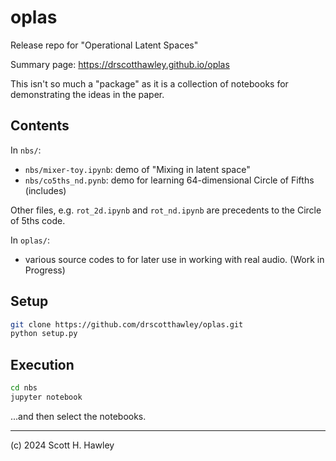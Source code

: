 # oplas
Release repo for "Operational Latent Spaces"

Summary page: https://drscotthawley.github.io/oplas 

This isn't so much a "package" as it is a collection of notebooks for demonstrating the ideas in the paper. 

## Contents

In `nbs/`:
* `nbs/mixer-toy.ipynb`: demo of "Mixing in latent space"
* `nbs/co5ths_nd.pynb`: demo for learning 64-dimensional Circle of Fifths (includes)

Other files, e.g. `rot_2d.ipynb` and `rot_nd.ipynb` are precedents to the Circle of 5ths code. 

In `oplas/`: 
* various source codes to for later use in working with real audio. (Work in Progress)


## Setup
```bash
git clone https://github.com/drscotthawley/oplas.git
python setup.py 
```

## Execution
```bash
cd nbs
jupyter notebook
```
...and then select the notebooks. 


---

(c) 2024 Scott H. Hawley
